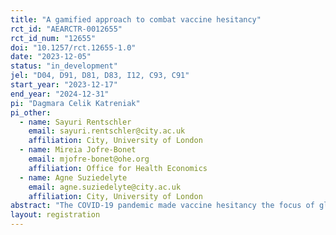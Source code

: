 ```yaml
---
title: "A gamified approach to combat vaccine hesitancy"
rct_id: "AEARCTR-0012655"
rct_id_num: "12655"
doi: "10.1257/rct.12655-1.0"
date: "2023-12-05"
status: "in_development"
jel: "D04, D91, D81, D83, I12, C93, C91"
start_year: "2023-12-17"
end_year: "2024-12-31"
pi: "Dagmara Celik Katreniak"
pi_other:
  - name: Sayuri Rentschler
    email: sayuri.rentschler@city.ac.uk
    affiliation: City, University of London
  - name: Mireia Jofre-Bonet
    email: mjofre-bonet@ohe.org
    affiliation: Office for Health Economics
  - name: Agne Suziedelyte
    email: agne.suziedelyte@city.ac.uk
    affiliation: City, University of London
abstract: "The COVID-19 pandemic made vaccine hesitancy the focus of global attention and concern and was listed as a global health threat by the WHO in 2019. In theory, a perfectly coordinated collective action can result in disease eradication. In reality, the "wait-and-see" strategy and self-centric behaviour precluded the elimination of COVID-19. Moreover, the "infodemic" around COVID-19 resulted in a WHO's call for increased resilience against misinformation. In this project, we propose developing and testing the impact of three online games designed around vaccine literacy, empathy, and misinformation training to increase vaccination intentions. We intend to bring evidence from countries with overall high/low vaccination rates (the UK and Slovakia to start with) to address concerns about the replicability of experiments and utilise across-country heterogeneities. Gamified interventions have become popular recently, but the evidence of their effectiveness remains scarce. Therefore, our results will also contribute to the discussion about digital media's role in strengthening vaccine confidence. Later, the games can be translated into multiple languages, finetuned to fit other vaccine-preventable diseases or more specific audiences, or used in nationwide interventions. We believe our research has substantial policy implications."
layout: registration
---
```


